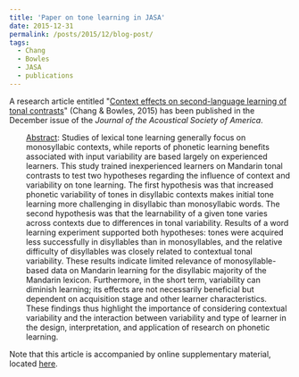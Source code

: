 ```yaml
---
title: 'Paper on tone learning in JASA'
date: 2015-12-31
permalink: /posts/2015/12/blog-post/
tags:
  - Chang
  - Bowles
  - JASA
  - publications
---
```


A research article entitled "<a href="https://doi.org/10.1121/1.4937612" target="_blank"><span class="s1">Context effects on second-language learning of tonal contrasts</span></a>" (Chang &amp; Bowles, 2015) has been published in the December issue of the <i>Journal of the Acoustical Society of America</i>.
<p style="padding-left: 30px;"><span style="text-decoration: underline;">Abstract</span>: Studies of lexical tone learning generally focus on monosyllabic contexts, while reports of phonetic learning benefits associated with input variability are based largely on experienced learners. This study trained inexperienced learners on Mandarin tonal contrasts to test two hypotheses regarding the influence of context and variability on tone learning. The first hypothesis was that increased phonetic variability of tones in disyllabic contexts makes initial tone learning more challenging in disyllabic than monosyllabic words. The second hypothesis was that the learnability of a given tone varies across contexts due to differences in tonal variability. Results of a word learning experiment supported both hypotheses: tones were acquired less successfully in disyllables than in monosyllables, and the relative difficulty of disyllables was closely related to contextual tonal variability. These results indicate limited relevance of monosyllable-based data on Mandarin learning for the disyllabic majority of the Mandarin lexicon. Furthermore, in the short term, variability can diminish learning; its effects are not necessarily beneficial but dependent on acquisition stage and other learner characteristics. These findings thus highlight the importance of considering contextual variability and the interaction between variability and type of learner in the design, interpretation, and application of research on phonetic learning.</p>
Note that this article is accompanied by online supplementary material, located <a href="https://pubs.aip.org/jasa/article-supplement/630888/zip/3703_1_supplements/" target="_blank"><span class="s1">here</span></a>.
